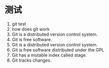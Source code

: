 # **测试** #
1. git test
2. how does git work
3. Git is a distributed version control system.
4. Git is free software.
5. Git is a distributed version control system.
6. Git is free software distributed under the GPL
7. Git has a mutable index called stage.
8. Git tracks changes.